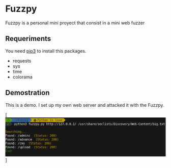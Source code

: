 # Fuzzpy

Fuzzpy is a personal mini proyect that consist in a mini web fuzzer

## Requeriments

You need [pip3](https://help.dreamhost.com/hc/es/articles/115000699011-Usar-pip3-para-instalar-m%C3%B3dulos-de-Python3) to install this packages.
 
  - requests
  - sys
  - time
  - colorama
  
 ## Demostration
 
 This is a demo. I set up my own web server and attacked it with the Fuzzpy.
 
 [![Web attack](https://raw.githubusercontent.com/n0obit4/Fuzzpy/master/Demostration.png?token=AJY45AVSL336OZ56YVPYOD27L63BA)]

